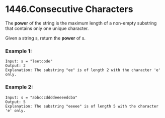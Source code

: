 # 1446.Consecutive Characters
The **power** of the string is the maximum length of a non-empty substring that contains only one unique character.

Given a string s, return the **power** of s.

### Example 1:
``` 
Input: s = "leetcode"
Output: 2
Explanation: The substring "ee" is of length 2 with the character 'e' only.
```
### Example 2:
``` 
Input: s = "abbcccddddeeeeedcba"
Output: 5
Explanation: The substring "eeeee" is of length 5 with the character 'e' only.
```
